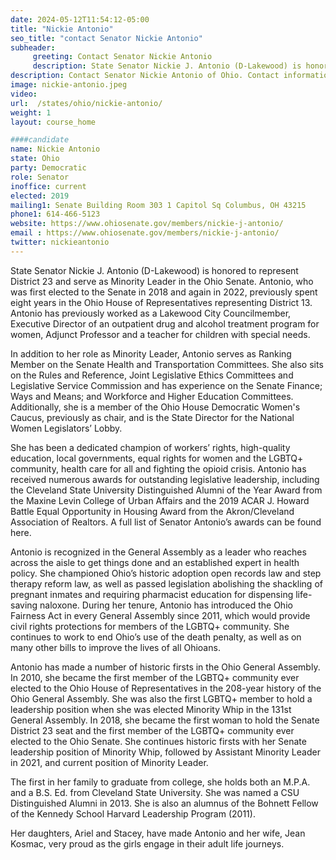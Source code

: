 ```yaml
---
date: 2024-05-12T11:54:12-05:00
title: "Nickie Antonio"
seo_title: "contact Senator Nickie Antonio"
subheader:
     greeting: Contact Senator Nickie Antonio
     description: State Senator Nickie J. Antonio (D-Lakewood) is honored to represent District 23 and serve as Minority Leader in the Ohio Senate. Antonio, who was first elected to the Senate in 2018 and again in 2022, previously spent eight years in the Ohio House of Representatives representing District 13.
description: Contact Senator Nickie Antonio of Ohio. Contact information for Nickie Antonio includes email address, phone number, and mailing address.
image: nickie-antonio.jpeg
video:
url:  /states/ohio/nickie-antonio/
weight: 1
layout: course_home

####candidate
name: Nickie Antonio
state: Ohio
party: Democratic
role: Senator
inoffice: current
elected: 2019
mailing1: Senate Building Room 303 1 Capitol Sq Columbus, OH 43215
phone1: 614-466-5123
website: https://www.ohiosenate.gov/members/nickie-j-antonio/
email : https://www.ohiosenate.gov/members/nickie-j-antonio/
twitter: nickieantonio
---
```


State Senator Nickie J. Antonio (D-Lakewood) is honored to represent District 23 and serve as Minority Leader in the Ohio Senate. Antonio, who was first elected to the Senate in 2018 and again in 2022, previously spent eight years in the Ohio House of Representatives representing District 13. Antonio has previously worked as a Lakewood City Councilmember, Executive Director of an outpatient drug and alcohol treatment program for women, Adjunct Professor and a teacher for children with special needs.

In addition to her role as Minority Leader, Antonio serves as Ranking Member on the Senate Health and Transportation Committees. She also sits on the Rules and Reference, Joint Legislative Ethics Committees and Legislative Service Commission and has experience on the Senate Finance; Ways and Means; and Workforce and Higher Education Committees. Additionally, she is a member of the Ohio House Democratic Women's Caucus, previously as chair, and is the State Director for the National Women Legislators’ Lobby.

She has been a dedicated champion of workers’ rights, high-quality education, local governments, equal rights for women and the LGBTQ+ community, health care for all and fighting the opioid crisis. Antonio has received numerous awards for outstanding legislative leadership, including the Cleveland State University Distinguished Alumni of the Year Award from the Maxine Levin College of Urban Affairs and the 2019 ACAR J. Howard Battle Equal Opportunity in Housing Award from the Akron/Cleveland Association of Realtors. A full list of Senator Antonio’s awards can be found here.

Antonio is recognized in the General Assembly as a leader who reaches across the aisle to get things done and an established expert in health policy. She championed Ohio’s historic adoption open records law and step therapy reform law, as well as passed legislation abolishing the shackling of pregnant inmates and requiring pharmacist education for dispensing life-saving naloxone. During her tenure, Antonio has introduced the Ohio Fairness Act in every General Assembly since 2011, which would provide civil rights protections for members of the LGBTQ+ community. She continues to work to end Ohio’s use of the death penalty, as well as on many other bills to improve the lives of all Ohioans.

Antonio has made a number of historic firsts in the Ohio General Assembly. In 2010, she became the first member of the LGBTQ+ community ever elected to the Ohio House of Representatives in the 208-year history of the Ohio General Assembly. She was also the first LGBTQ+ member to hold a leadership position when she was elected Minority Whip in the 131st General Assembly. In 2018, she became the first woman to hold the Senate District 23 seat and the first member of the LGBTQ+ community ever elected to the Ohio Senate. She continues historic firsts with her Senate leadership position of Minority Whip, followed by Assistant Minority Leader in 2021, and current position of Minority Leader.

The first in her family to graduate from college, she holds both an M.P.A. and a B.S. Ed. from Cleveland State University. She was named a CSU Distinguished Alumni in 2013. She is also an alumnus of the Bohnett Fellow of the Kennedy School Harvard Leadership Program (2011).

Her daughters, Ariel and Stacey, have made Antonio and her wife, Jean Kosmac, very proud as the girls engage in their adult life journeys.
